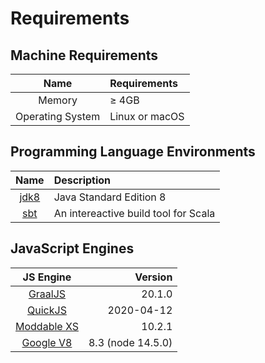 # Requirements

## Machine Requirements
| Name              | Requirements   |
|:-----------------:|:---------------|
| Memory            | ≥ 4GB          |
| Operating System  | Linux or macOS |

## Programming Language Environments
| Name                                                        | Description                          |
|:-----------------------------------------------------------:|:-------------------------------------|
| [jdk8](https://www.oracle.com/java/technologies/java8.html) | Java Standard Edition 8              |
| [sbt](https://www.scala-sbt.org/)                           | An intereactive build tool for Scala |

## JavaScript Engines
| JS Engine                               | Version           |
|:---------------------------------------:|------------------:|
| [GraalJS](https://www.graalvm.org/)     | 20.1.0            |
| [QuickJS](https://bellard.org/quickjs/) | 2020-04-12        |
| [Moddable XS](https://www.moddable.com/)| 10.2.1            |
| [Google V8](https://v8.dev/)            | 8.3 (node 14.5.0) |
